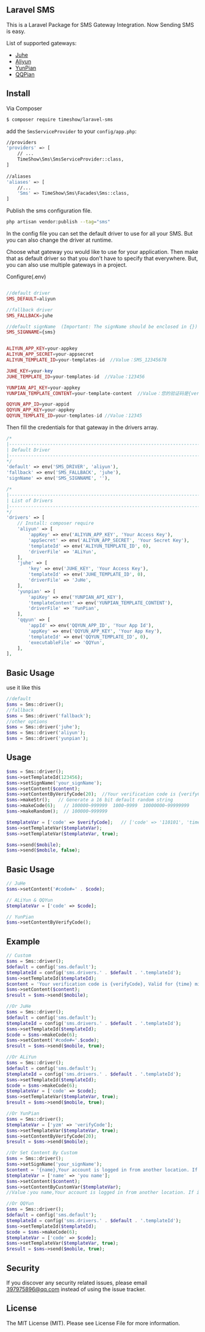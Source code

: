 ## Laravel SMS

This is a Laravel Package for SMS Gateway Integration. Now Sending SMS is easy.

List of supported gateways:
- [Juhe](https://www.juhe.cn/)
- [Aliyun](https://www.aliyun.com/product/sms)
- [YunPian](https://www.yunpian.com/)
- [QQPian](https://cloud.tencent.com/product/sms)

## Install

Via Composer

```bash
$ composer require timeshow/laravel-sms
```

add the `SmsServiceProvider` to your `config/app.php`:

``` bash
//providers
'providers' => [
    // ...
    TimeShow\Sms\SmsServiceProvider::class,
]
    
//aliases
'aliases' => [
    //...
    'Sms' => TimeShow\Sms\Facades\Sms::class,    
]
```

Publish the sms configuration file.

``` bash
php artisan vendor:publish --tag="sms"
```

In the config file you can set the default driver to use for all your SMS. But you can also change the driver at
runtime.

Choose what gateway you would like to use for your application. Then make that as default driver so that you don't have
to specify that everywhere. But, you can also use multiple gateways in a project.

Configure(.env)
```php

//default driver
SMS_DEFAULT=aliyun

//fallback driver
SMS_FALLBACK=juhe

//default signName  (Important: The signName should be enclosed in {})
SMS_SIGNNAME={sms}


ALIYUN_APP_KEY=your-appkey
ALIYUN_APP_SECRET=your-appsecret
ALIYUN_TEMPLATE_ID=your-templates-id  //Value：SMS_12345678

JUHE_KEY=your-key
JUHE_TEMPLATE_ID=your-templates-id  //Value：123456

YUNPIAN_API_KEY=your-appkey
YUNPIAN_TEMPLATE_CONTENT=your-template-content  //Value：您的验证码是{verifyCode}，有效期为{time}分钟，请尽快验证

QQYUN_APP_ID=your-appid
QQYUN_APP_KEY=your-appkey
QQYUN_TEMPLATE_ID=your-templates-id //Value：12345

```

Then fill the credentials for that gateway in the drivers array.

```php
/*
|--------------------------------------------------------------------------
| Default Driver
|--------------------------------------------------------------------------
*/
'default' => env('SMS_DRIVER', 'aliyun'),
'fallback' => env('SMS_FALLBACK', 'juhe'),
'signName' => env('SMS_SIGNNAME', ''),

/*
|--------------------------------------------------------------------------
| List of Drivers
|--------------------------------------------------------------------------
*/
'drivers' => [
    // Install: composer require
    'aliyun' => [
        'appKey' => env('ALIYUN_APP_KEY', 'Your Access Key'),
        'appSecret' => env('ALIYUN_APP_SECRET', 'Your Secret Key'),
        'templateId' => env('ALIYUN_TEMPLATE_ID', 0),
        'driverFile' => 'ALiYun',
    ],
    'juhe' => [
        'key' => env('JUHE_KEY', 'Your Access Key'),
        'templateId' => env('JUHE_TEMPLATE_ID', 0),
        'driverFile' => 'JuHe',
    ],
    'yunpian' => [
        'apiKey' => env('YUNPIAN_API_KEY'),
        'templateContent' => env('YUNPIAN_TEMPLATE_CONTENT'),
        'driverFile' => 'YunPian',
    ],
    'qqyun' => [
        'appId' => env('QQYUN_APP_ID', 'Your App Id'),
        'appKey' => env('QQYUN_APP_KEY', 'Your App Key'),
        'templateId' => env('QQYUN_TEMPLATE_ID', 0),
        'executableFile' => 'QQYun',
    ],
],
```

## Basic Usage
use it like this

```php
//default
$sms = Sms::driver();
//fallback
$sms = Sms::driver('fallback');
//other options
$sms = Sms::driver('juhe');
$sms = Sms::driver('aliyun');
$sms = Sms::driver('yunpian');
```

## Usage

```php
$sms = Sms::driver();
$sms->setTemplateId(123456);
$sms->setSignName('your_signName');
$sms->setContent($content);
$sms->setContentByVerifyCode(20);  //Your verification code is {verifyCode}, valid for 20 minutes
$sms->makeStr();   // Generate a 16 bit default random string
$sms->makeCode(6);   // 100000~999999  1000~9999  10000000~99999999
$sms->makeRandom();  // 100000~999999

$templateVar = ['code' => $verifyCode];   // ['code' => '110101', 'time' =>'10']
$sms->setTemplateVar($templateVar);
$sms->setTemplateVar($templateVar, true);

$sms->send($mobile);
$sms->send($mobile, false);
```

## Basic Usage
```php
// JuHe
$sms->setContent('#code#=' . $code);

// ALiYun & QQYun
$templateVar = ['code' => $code];

// YunPian
$sms->setContentByVerifyCode();

```

## Example
```php
// Custom
$sms = Sms::driver();
$default = config('sms.default');
$templateId = config('sms.drivers.' . $default . '.templateId');
$sms->setTemplateId($templateId);
$content = 'Your verification code is {verifyCode}, Valid for {time} minutes';
$sms->setContent($content);
$result = $sms->send($mobile);

//Or JuHe
$sms = Sms::driver();
$default = config('sms.default');
$templateId = config('sms.drivers.' . $default . '.templateId');
$sms->setTemplateId($templateId);
$code = $sms->makeCode(6);
$sms->setContent('#code#='.$code);
$result = $sms->send($mobile, true);

//Or ALiYun
$sms = Sms::driver();
$default = config('sms.default');
$templateId = config('sms.drivers.' . $default . '.templateId');
$sms->setTemplateId($templateId);
$code = $sms->makeCode(6);
$templateVar = ['code' => $code];
$sms->setTemplateVar($templateVar, true);
$result = $sms->send($mobile, true);

//Or YunPian
$sms = Sms::driver();
$templateVar = ['yzm' => 'verifyCode'];
$sms->setTemplateVar($templateVar, true);
$sms->setContentByVerifyCode(20);
$result = $sms->send($mobile);

//Or Set Content By Custom
$sms = Sms::driver();
$sms->setSignName('your_signName');
$content = '{name},Your account is logged in from another location. If it was not for you, please change the password in a timely manner';  //content
$templateVar = ['name' => 'you name']; 
$sms->setContent($content);
$sms->setContentByCustomVar($templateVar);
//Value：you name,Your account is logged in from another location. If it was not for you, please change the password in a timely manner

//Or QQYun
$sms = Sms::driver();
$default = config('sms.default');
$templateId = config('sms.drivers.' . $default . '.templateId');
$sms->setTemplateId($templateId);
$code = $sms->makeCode(6);
$templateVar = ['code' => $code];
$sms->setTemplateVar($templateVar, true);
$result = $sms->send($mobile, true);

```

## Security
If you discover any security related issues, please email 397975896@qq.com instead of using the issue tracker.

## License
The MIT License (MIT). Please see License File for more information.